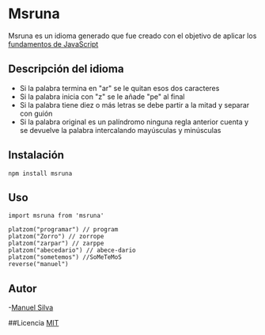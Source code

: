 # Msruna

Msruna es un idioma generado que fue creado con el objetivo de aplicar los [fundamentos de JavaScript](https://platzi.com/js)

## Descripción del idioma

- Si la palabra termina en "ar" se le quitan esos dos caracteres
- Si la palabra inicia con "z" se le añade "pe" al final
- Si la palabra tiene diez o más letras se debe partir a la mitad y separar con guión
- Si la palabra original es un palíndromo ninguna regla anterior cuenta y se devuelve la palabra intercalando mayúsculas y minúsculas

## Instalación

```
npm install msruna
```

## Uso

```
import msruna from 'msruna'

platzom("programar") // program
platzom("Zorro") // zorrope
platzom("zarpar") // zarppe
platzom("abecedario") // abece-dario
platzom("sometemos") //SoMeTeMoS
reverse("manuel")
```

## Autor
-[Manuel Silva](https://twitter.com/manuelsilvag1)

##Licencia
[MIT](https://opensource.org/licenses/MIT)